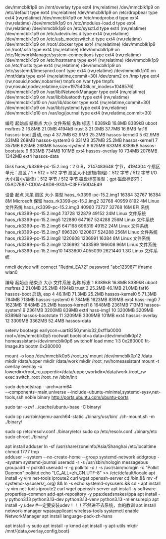 dev/mmcblk1p9 on /mnt/overlay type ext4 (rw,relatime)
/dev/mmcblk1p9 on /etc/default type ext4 (rw,relatime)
/dev/mmcblk1p9 on /etc/dropbear type ext4 (rw,relatime)
/dev/mmcblk1p9 on /etc/modprobe.d type ext4 (rw,relatime)
/dev/mmcblk1p9 on /etc/modules-load.d type ext4 (rw,relatime)
/dev/mmcblk1p9 on /etc/sysctl.d type ext4 (rw,relatime)
/dev/mmcblk1p9 on /etc/udev/rules.d type ext4 (rw,relatime)
/dev/mmcblk1p9 on /etc/usb_modeswitch.d type ext4 (rw,relatime)
/dev/mmcblk1p9 on /root/.docker type ext4 (rw,relatime)
/dev/mmcblk1p9 on /root/.ssh type ext4 (rw,relatime)
/dev/mmcblk1p9 on /etc/NetworkManager/system-connections type ext4 (rw,relatime)
/dev/mmcblk1p9 on /etc/hostname type ext4 (rw,relatime)
/dev/mmcblk1p9 on /etc/hosts type ext4 (rw,relatime)
/dev/mmcblk1p9 on /etc/systemd/timesyncd.conf type ext4 (rw,relatime)
/dev/mmcblk1p10 on /mnt/data type ext4 (rw,relatime,commit=30)
/dev/zram2 on /tmp type ext4 (rw,nosuid,nodev,nobarrier)
tmpfs on /var type tmpfs (rw,nosuid,nodev,relatime,size=1975408k,nr_inodes=1048576)
/dev/mmcblk1p9 on /var/lib/NetworkManager type ext4 (rw,relatime)
/dev/mmcblk1p9 on /var/lib/bluetooth type ext4 (rw,relatime)
/dev/mmcblk1p10 on /var/lib/docker type ext4 (rw,relatime,commit=30)
/dev/mmcblk1p9 on /var/lib/systemd type ext4 (rw,relatime)
/dev/mmcblk1p10 on /var/log/journal type ext4 (rw,relatime,commit=30)


编号  起始点  结束点  大小    文件系统  名称              标志
 1    8389kB  16.8MB  8389kB            uboot             msftres
 2    16.8MB  21.0MB  4194kB            trust
 3    21.0MB  37.7MB  16.8MB  fat16     hassos-boot       启动, esp
 4    37.7MB  62.9MB  25.2MB            hassos-kernel0
 5    62.9MB  331MB   268MB             hassos-system0
 6    331MB   357MB   25.2MB            hassos-kernel1
 7    357MB   625MB   268MB             hassos-system1
 8    625MB   633MB   8389kB            hassos-bootstate
 9    633MB   734MB   101MB   ext4      hassos-overlay
10    734MB   2076MB  1342MB  ext4      hassos-data


Disk haos_rk3399-pc-15.2.img：2 GiB，2147483648 字节，4194304 个扇区
单元：扇区 / 1 * 512 = 512 字节
扇区大小(逻辑/物理)：512 字节 / 512 字节
I/O 大小(最小/最佳)：512 字节 / 512 字节
磁盘标签类型：gpt
磁盘标识符：05AD7E87-CD0A-4AD8-930A-C3FF750D4E49

设备                         起点    末尾    扇区  大小 类型
haos_rk3399-pc-15.2.img1    16384   32767   16384    8M Microsoft 保留
haos_rk3399-pc-15.2.img2    32768   40959    8192    4M Linux 文件系统
haos_rk3399-pc-15.2.img3    40960   73727   32768   16M EFI 系统
haos_rk3399-pc-15.2.img4    73728  122879   49152   24M Linux 文件系统
haos_rk3399-pc-15.2.img5   122880  647167  524288  256M Linux 文件系统
haos_rk3399-pc-15.2.img6   647168  696319   49152   24M Linux 文件系统
haos_rk3399-pc-15.2.img7   696320 1220607  524288  256M Linux 文件系统
haos_rk3399-pc-15.2.img8  1220608 1236991   16384    8M Linux 文件系统
haos_rk3399-pc-15.2.img9  1236992 1433599  196608   96M Linux 文件系统
haos_rk3399-pc-15.2.img10 1433600 4055039 2621440  1.3G Linux 文件系统


nmcli device wifi connect "Redmi_EA72" password "abc123987" ifname wlan0

编号  起始点  结束点  大小    文件系统  名称              标志
 1    8389kB  16.8MB  8389kB            uboot             msftres
 2    21.0MB  25.2MB  4194kB            trust
 3    25.2MB  46.1MB  21.0MB  fat16     hassos-boot       启动, esp
 4    46.1MB  71.3MB  25.2MB            hassos-kernel0
 5    71.3MB  784MB   713MB             hassos-system0
 6    784MB   1623MB  839MB   ext4      hass-img0
 7    1623MB  1648MB  25.2MB            hassos-kernel1
 8    1648MB  2361MB  713MB             hassos-system1
 9    2361MB  3200MB  839MB   ext4      hass-img1
10    3200MB  3209MB  8389kB            hassos-bootstate
11    3209MB  3309MB  101MB   ext4      hassos-overlay
12    3309MB  3362MB  52.4MB            hassos-data

setenv bootargs earlycon=uart8250,mmio32,0xff1a0000 root=/dev/mmcblk0p5 rootwait bootslot=a data=/dev/mmcblk0p12 homeassistant=/dev/mmcblk0p6 switchoff
load mmc 1:3 0x280000 fit-Image.itb
bootm 0x280000

mount -o loop /dev/mmcblk0p5 /root_ro/
mount /dev/mmcblk0p12 /data
mkdir /data/upper
mkdir /data/work
mkdir /root_rw/homeassistant
mount -t overlay overlay -o lowerdir=/root_ro,upperdir=/data/upper,workdir=/data/work /root_rw           
exec switch_root /root_rw /sbin/init


sudo debootstrap --arch=arm64 \
--components=main,universe  --include=ubuntu-minimal,systemd-sysv,net-tools,ssh noble binary  http://ports.ubuntu.com/ubuntu-ports


sudo tar -xzvf ../cache/ubuntu-base -C binary/

sudo cp /usr/bin/qemu-aarch64-static ./binary/usr/bin/
 ./ch-mount.sh -m ./binary/

 sudo cp /etc/resolv.conf ./binary/etc/
sudo cp /etc/resolv.conf ./binary/etc
 sudo chroot ./binary/

apt install adduser
ln -sf /usr/share/zoneinfo/Asia/Shanghai /etc/localtime
chmod 1777 tmp  
adduser --system --no-create-home --group systemd-network
addgroup --system systemd-journal
useradd -r -s /usr/sbin/nologin messagebus
groupadd -r polkitd
useradd -r -g polkitd -d / -s /usr/sbin/nologin -c "Polkit Daemon" polkitd
echo "LC_ALL=zh_CN.UTF-8" >> /etc/default/locale
apt install -y vim net-tools iproute2 curl wget openssh-server
cd /bin && mv -f systemd-sysusers{,.org} && ln -s echo systemd-sysusers && cd -
apt install -y vim net-tools iproute2 curl wget openssh-server
apt install -y software-properties-common
add-apt-repository -y ppa:deadsnakes/ppa
apt install -y python3.13 python3.13-dev  python3.13-venv
python3.13 -m ensurepip
apt install -y udev    #一定要安装udev！！！不然进不去系统，血的教训
apt install network-manager wpasupplicant wireless-tools
systemctl enable NetworkManager 
apt install language-pack-zh-hans

apt install -y sudo
apt install -y kmod
apt install -y apt-utils
mkdir /mnt/{data,overlay,config,boot}